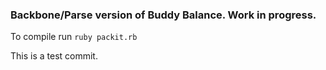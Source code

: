 ### Backbone/Parse version of Buddy Balance. Work in progress.

To compile run `ruby packit.rb`

This is a test commit.
